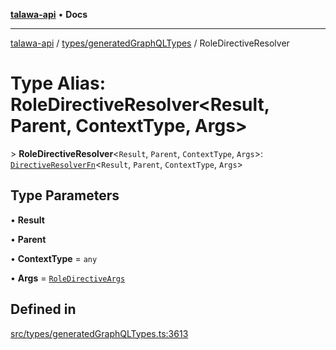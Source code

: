 [**talawa-api**](../../../README.md) • **Docs**

***

[talawa-api](../../../modules.md) / [types/generatedGraphQLTypes](../README.md) / RoleDirectiveResolver

# Type Alias: RoleDirectiveResolver\<Result, Parent, ContextType, Args\>

\> **RoleDirectiveResolver**\<`Result`, `Parent`, `ContextType`, `Args`\>: [`DirectiveResolverFn`](DirectiveResolverFn.md)\<`Result`, `Parent`, `ContextType`, `Args`\>

## Type Parameters

• **Result**

• **Parent**

• **ContextType** = `any`

• **Args** = [`RoleDirectiveArgs`](RoleDirectiveArgs.md)

## Defined in

[src/types/generatedGraphQLTypes.ts:3613](https://github.com/PalisadoesFoundation/talawa-api/blob/4a88fe62b20ebda9653c55ae8d39d6c6fac8831f/src/types/generatedGraphQLTypes.ts#L3613)
